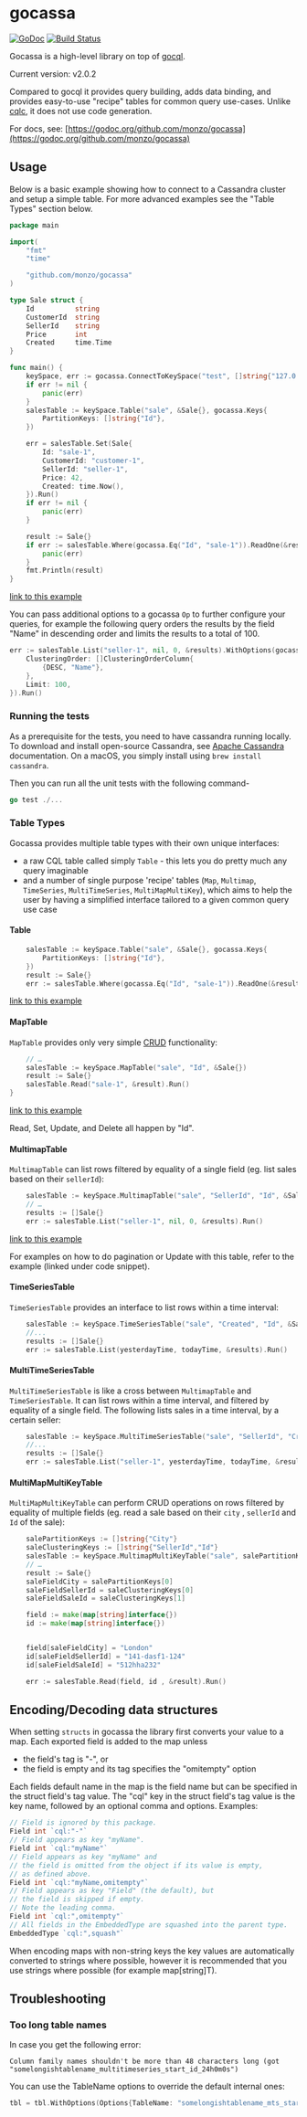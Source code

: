gocassa
=======

[![GoDoc](https://img.shields.io/badge/godoc-reference-blue.svg "GoDoc")](http://godoc.org/github.com/monzo/gocassa)
[![Build Status](https://img.shields.io/travis/monzo/gocassa/master.svg "Build Status")](https://travis-ci.org/monzo/gocassa)

Gocassa is a high-level library on top of [gocql](https://github.com/gocql/gocql).

Current version: v2.0.2

Compared to gocql it provides query building, adds data binding, and provides easy-to-use "recipe" tables for common query use-cases. Unlike [cqlc](https://github.com/relops/cqlc), it does not use code generation.

For docs, see: [https://godoc.org/github.com/monzo/gocassa](https://godoc.org/github.com/monzo/gocassa)

## Usage

Below is a basic example showing how to connect to a Cassandra cluster and setup a simple table. For more advanced examples see the "Table Types" section below.

```go
package main

import(
    "fmt"
    "time"

    "github.com/monzo/gocassa"
)

type Sale struct {
    Id          string
    CustomerId  string
    SellerId    string
    Price       int
    Created     time.Time
}

func main() {
    keySpace, err := gocassa.ConnectToKeySpace("test", []string{"127.0.0.1"}, "", "")
    if err != nil {
        panic(err)
    }
    salesTable := keySpace.Table("sale", &Sale{}, gocassa.Keys{
        PartitionKeys: []string{"Id"},
    })

    err = salesTable.Set(Sale{
        Id: "sale-1",
        CustomerId: "customer-1",
        SellerId: "seller-1",
        Price: 42,
        Created: time.Now(),
    }).Run()
    if err != nil {
        panic(err)
    }

    result := Sale{}
    if err := salesTable.Where(gocassa.Eq("Id", "sale-1")).ReadOne(&result).Run(); err != nil {
        panic(err)
    }
    fmt.Println(result)
}
```

[link to this example](https://github.com/monzo/gocassa/blob/master/examples/table1/table1.go)

You can pass additional options to a gocassa `Op` to further configure your queries, for example the following query orders the results by the field "Name" in descending order and limits the results to a total of 100.

```go
err := salesTable.List("seller-1", nil, 0, &results).WithOptions(gocassa.Options{
    ClusteringOrder: []ClusteringOrderColumn{
        {DESC, "Name"},
    },
    Limit: 100,
}).Run()
```

### Running the tests

As a prerequisite for the tests, you need to have cassandra running locally. To
download and install open-source Cassandra, see [Apache
Cassandra](https://cassandra.apache.org/) documentation. On a macOS, you simply
install using `brew install cassandra`.

Then you can run all the unit tests with the following command-
```go
go test ./...
```

### Table Types

Gocassa provides multiple table types with their own unique interfaces:
- a raw CQL table called simply `Table` - this lets you do pretty much any query imaginable
- and a number of single purpose 'recipe' tables (`Map`, `Multimap`, `TimeSeries`, `MultiTimeSeries`, `MultiMapMultiKey`), which aims to help the user by having a simplified interface tailored to a given common query use case

#### Table

```go
    salesTable := keySpace.Table("sale", &Sale{}, gocassa.Keys{
        PartitionKeys: []string{"Id"},
    })
    result := Sale{}
    err := salesTable.Where(gocassa.Eq("Id", "sale-1")).ReadOne(&result).Run()
```
[link to this example](https://github.com/hailocab/gocassa/blob/master/examples/table1/table1.go)

#### MapTable

`MapTable` provides only very simple [CRUD](http://en.wikipedia.org/wiki/Create,_read,_update_and_delete) functionality:

```go
    // …
    salesTable := keySpace.MapTable("sale", "Id", &Sale{})
    result := Sale{}
    salesTable.Read("sale-1", &result).Run()
}
```
[link to this example](https://github.com/monzo/gocassa/blob/master/examples/map_table1/map_table1.go)

Read, Set, Update, and Delete all happen by "Id".

#### MultimapTable

`MultimapTable` can list rows filtered by equality of a single field (eg. list sales based on their `sellerId`):

```go
    salesTable := keySpace.MultimapTable("sale", "SellerId", "Id", &Sale{})
    // …
    results := []Sale{}
    err := salesTable.List("seller-1", nil, 0, &results).Run()
```
[link to this example](https://github.com/monzo/gocassa/blob/master/examples/multimap_table1/multimap_table1.go)

For examples on how to do pagination or Update with this table, refer to the example (linked under code snippet).

#### TimeSeriesTable

`TimeSeriesTable` provides an interface to list rows within a time interval:

```go
    salesTable := keySpace.TimeSeriesTable("sale", "Created", "Id", &Sale{}, 24 * time.Hour)
    //...
    results := []Sale{}
    err := salesTable.List(yesterdayTime, todayTime, &results).Run()
```

#### MultiTimeSeriesTable

`MultiTimeSeriesTable` is like a cross between `MultimapTable` and `TimeSeriesTable`. It can list rows within a time interval, and filtered by equality of a single field. The following lists sales in a time interval, by a certain seller:

```go
    salesTable := keySpace.MultiTimeSeriesTable("sale", "SellerId", "Created", "Id", &Sale{}, 24 * time.Hour)
    //...
    results := []Sale{}
    err := salesTable.List("seller-1", yesterdayTime, todayTime, &results).Run()
```

#### MultiMapMultiKeyTable

`MultiMapMultiKeyTable` can perform CRUD operations on rows filtered by equality of multiple fields (eg. read a sale based on their `city` , `sellerId` and `Id` of the sale):

```go
    salePartitionKeys := []string{"City"}
    saleClusteringKeys := []string{"SellerId","Id"}
    salesTable := keySpace.MultimapMultiKeyTable("sale", salePartitionKeys, saleClusteringKeys, Sale{})
    // …
    result := Sale{}
    saleFieldCity = salePartitionKeys[0]
    saleFieldSellerId = saleClusteringKeys[0]
    saleFieldSaleId = saleClusteringKeys[1]

    field := make(map[string]interface{})
    id := make(map[string]interface{})


    field[saleFieldCity] = "London"
    id[saleFieldSellerId] = "141-dasf1-124"
    id[saleFieldSaleId] = "512hha232"

    err := salesTable.Read(field, id , &result).Run()
```

## Encoding/Decoding data structures

When setting `structs` in gocassa the library first converts your value to a map. Each exported field is added to the map unless

- the field's tag is "-", or
- the field is empty and its tag specifies the "omitempty" option

Each fields default name in the map is the field name but can be specified in the struct field's tag value. The "cql" key in the struct field's tag value is the key name, followed by an optional comma and options. Examples:

```go
// Field is ignored by this package.
Field int `cql:"-"`
// Field appears as key "myName".
Field int `cql:"myName"`
// Field appears as key "myName" and
// the field is omitted from the object if its value is empty,
// as defined above.
Field int `cql:"myName,omitempty"`
// Field appears as key "Field" (the default), but
// the field is skipped if empty.
// Note the leading comma.
Field int `cql:",omitempty"`
// All fields in the EmbeddedType are squashed into the parent type.
EmbeddedType `cql:",squash"`
```

When encoding maps with non-string keys the key values are automatically converted to strings where possible, however it is recommended that you use strings where possible (for example map[string]T).

## Troubleshooting

### Too long table names

In case you get the following error:

```
Column family names shouldn't be more than 48 characters long (got "somelongishtablename_multitimeseries_start_id_24h0m0s")
```

You can use the TableName options to override the default internal ones:

```go
tbl = tbl.WithOptions(Options{TableName: "somelongishtablename_mts_start_id_24h0m0s"})
```
